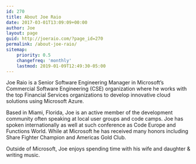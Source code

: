 ```yaml
---
id: 270
title: About Joe Raio
date: 2017-03-01T13:09:09+00:00
author: Joe
layout: page
guid: http://joeraio.com/?page_id=270
permalink: /about-joe-raio/
sitemap:
    priority: 0.5
    changefreq: 'monthly'
    lastmod: 2019-01-09T12:49:30-05:00
---
```

Joe Raio is a Senior Software Engineering Manager in Microsoft’s Commercial Software Engineering (CSE) organization where he works with the top Financial Services organizations to develop innovative cloud solutions using Microsoft Azure.

Based in Miami, Florida, Joe is an active member of the development community often speaking at local user groups and code camps. Joe has spoken internationally as well at such conference as Code Europe and Functions World. While at Microsoft he has received many honors including Share Fighter Champion and Americas Gold Club.

Outside of Microsoft, Joe enjoys spending time with his wife and daughter & writing music.